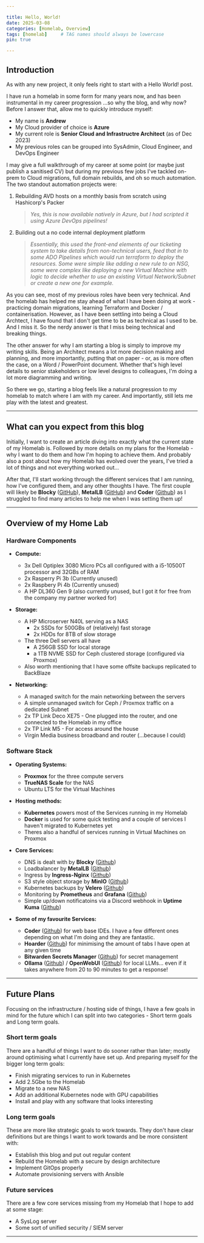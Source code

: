 ```yaml
---

title: Hello, World!
date: 2025-03-08
categories: [Homelab, Overview]
tags: [homelab]     # TAG names should always be lowercase
pin: true

---
```


## Introduction

As with any new project, it only feels right to start with a Hello World! post.

I have run a homelab in some form for many years now, and has been instrumental in my career progression ...so why the blog, and why now? Before I answer that, allow me to quickly introduce myself:
- My name is **Andrew**
- My Cloud provider of choice is **Azure**
- My current role is **Senior Cloud and Infrastructre Architect** (as of Dec 2023)
- My previous roles can be grouped into SysAdmin, Cloud Engineer, and DevOps Engineer

I may give a full walkthrough of my career at some point (or maybe just publish a sanitised CV) but during my previous few jobs I've tackled on-prem to Cloud migrations, full domain rebuilds, and oh so much automation. The two standout automation projects were:
1. Rebuilding AVD hosts on a monthly basis from scratch using Hashicorp's Packer

    > *Yes, this is now available natively in Azure, but I had scripted it using Azure DevOps pipelines!*

2. Building out a no code internal deployment platform

    > *Essentially, this used the front-end elements of our ticketing system to take details from non-technical users, feed that in to some ADO Pipelines which would run terraform to deploy the resources. Some were simple like adding a new rule to an NSG, some were complex like deploying a new Virtual Machine with logic to decide whether to use an existing Virtual Network/Subnet or create a new one for example.*
    
As you can see, most of my previous roles have been very technical. And the homelab has helped me stay ahead of what I have been doing at work - practicing domain migrations, learning Terraform and Docker / containerisation. However, as I have been settling into being a Cloud Archtect, I have found that I don't get time to be as technical as I used to be. And I miss it. So the nerdy answer is that I miss being technical and breaking things.

The other answer for why I am starting a blog is simply to improve my writing skills. Being an Architect means a lot more decision making and planning, and more importantly, putting that on paper - or, as is more often the case, on a Word / PowerPoint document. Whether that's high level details to senior stakeholders or low level designs to colleagues, I'm doing a lot more diagramming and writing. 

So there we go, starting a blog feels like a natural progression to my homelab to match where I am with my career. And importantly, still lets me play with the latest and greatest.

---

## What can you expect from this blog

Initially, I want to create an article diving into exactly what the current state of my Homelab is. Followed by more details on my plans for the Homelab - why I want to do them and how I'm hoping to achieve them. And probably also a post about how my Homelab has evolved over the years, I've tried a lot of things and not everything worked out...

After that, I'll start working through the different services that I am running, how I've configured them, and any other thoughts I have. The first couple will likely be **Blocky** ([GitHub](https://github.com/0xERR0R/blocky)), **MetalLB** ([GitHub](https://github.com/metallb/metallb)) and **Coder** ([Github](https://github.com/coder/coder)) as I struggled to find many articles to help me when I was setting them up!

---

## Overview of my Home Lab

### Hardware Components
- **Compute:** 
    - 3x Dell Optiplex 3080 Micro PCs all configured with a i5-10500T processor and 32GBs of RAM
    - 2x Rasperry Pi 3b (Currently unused)
    - 2x Raspbery Pi 4b (Currently unused)
    - A HP DL360 Gen 9 (also currently unused, but I got it for free from the company my partner worked for)

- **Storage:** 
    - A HP Microserver N40L serving as a NAS
        - 2x SSDs for 500GBs of (relatively) fast storage
        - 2x HDDs for 8TB of slow storage
    - The three Dell servers all have
        - A 256GB SSD for local storage
        - a 1TB NVME SSD for Ceph clustered storage (configured via Proxmox)
    - Also worth mentioning that I have some offsite backups replicated to BackBlaze

- **Networking:** 
    - A managed switch for the main networking between the servers
    - A simple unmanaged switch for Ceph / Proxmox traffic on a dedicated Subnet
    - 2x TP Link Deco XE75 - One plugged into the router, and one connected to the Homelab in my office
    - 2x TP Link M5 - For access around the house
    - Virgin Media business broadband and router (...because I could)

### Software Stack
- **Operating Systems:** 
    - **Proxmox** for the three compute servers
    - **TrueNAS Scale** for the NAS
    - Ubuntu LTS for the Virtual Machines
    
- **Hosting methods:** 
    - **Kubernetes** powers most of the Services running in my Homelab
    - **Docker** is used for some quick testing and a couple of services I haven't migrated to Kubernetes yet
    - Theres also a handful of services running in Virtual Machines on Proxmox

- **Core Services:**
    - DNS is dealt with by **Blocky** ([Github](https://github.com/0xERR0R/blocky))
    - Loadbalancer by **MetalLB** ([Github](https://github.com/metallb/metallb))
    - Ingress by **Ingress-Nginx** ([Github](https://github.com/kubernetes/ingress-nginx))
    - S3 style object storage by **MinIO** ([Github](https://github.com/minio/minio))
    - Kubernetes backups by **Velero** ([Github](https://github.com/vmware-tanzu/velero))
    - Monitoring by **Prometheus** and **Grafana** ([Github](https://github.com/prometheus-operator/kube-prometheus))
    - Simple up/down notificatoins via a Discord webhook in **Uptime Kuma** ([Github](https://github.com/louislam/uptime-kuma))

- **Some of my favourite Services:**
    - **Coder** ([Github](https://github.com/coder/coder)) for web base IDEs. I have a few different ones depending on what I'm doing and they are fantastic.
    - **Hoarder** ([Github](https://github.com/hoarder-app/hoarder)) for minimising the amount of tabs I have open at any given time
    - **Bitwarden Secrets Manager** ([Github](https://github.com/bitwarden/sm-kubernetes)) for secret management
    - **Ollama** ([Github](https://github.com/ollama/ollama)) / **OpenWebUI** ([Github](https://github.com/open-webui/open-webui)) for local LLMs... even if it takes anywhere from 20 to 90 minutes to get a response!

---

## Future Plans
Focusing on the infrastructure / hosting side of things, I have a few goals in mind for the future which I can split into two categories - Short term goals and Long term goals. 

### Short term goals
There are a handful of things I want to do sooner rather than later; mostly around optimising what I currently have set up. And preparing myself for the bigger long term goals:
- Finish migrating services to run in Kubernetes
- Add 2.5Gbe to the Homelab
- Migrate to a new NAS
- Add an additional Kubernetes node with GPU capabilities
- Install and play with any software that looks interesting

### Long term goals
These are more like strategic goals to work towards. They don't have clear definitions but are things I want to work towards and be more consistent with:

- Establish this blog and put out regular content
- Rebuild the Homelab with a secure by design architecture
- Implement GitOps properly 
- Automate provisioning servers with Ansible

### Future services 
There are a few core services missing from my Homelab that I hope to add at some stage:
- A SysLog server
- Some sort of unified security / SIEM server

---

